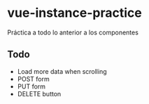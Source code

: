 # vue-instance-practice
Práctica a todo lo anterior a los componentes

## Todo
 - Load more data when scrolling
 - POST form
 - PUT form
 - DELETE button